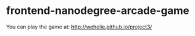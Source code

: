 frontend-nanodegree-arcade-game
===============================
You can play the game at: http://wehelie.github.io/project3/
